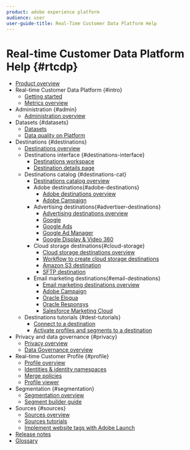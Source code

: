 ```yaml
---
product: adobe experience platform
audience: user
user-guide-title: Real-Time Customer Data Platform Help
---
```


# Real-time Customer Data Platform Help {#rtcdp}

* [Product overview](overview.md)
* Real-time Customer Data Platform {#intro}
  * [Getting started](get-started.md)
  * [Metrics overview](home-page-dashboards.md)
* Administration {#admin}
  * [Administration overview](administration/admin-overview.md)
* Datasets {#datasets}
  * [Datasets](datasets/dataset.md)
  * [Data quality on Platform](datasets/data-quality.md)
* Destinations {#destinations}
  * [Destinations overview](destinations/destinations-overview.md)
  * Destinations interface  {#destinations-interface}
    * [Destinations workspace](destinations/destinations-workspace.md)
    * [Destination details page](destinations/destination-details-page.md)
  * Destinations catalog  {#destinations-cat}
    * [Destinations catalog overview](destinations/destinations-catalog.md)
    * Adobe destinations{#adobe-destinations}
      * [Adobe destinations overview](destinations/adobe-destinations.md)
      * [Adobe Campaign](destinations/adobe-campaign-destination.md)
    * Advertising destinations{#advertiser-destinations}
      * [Advertising destinations overview](destinations/advertising-destinations.md)
      * [Google](destinations/google-destination.md)
      * [Google Ads](/help/rtcdp/destinations/google-ads-destination.md)
      * [Google Ad Manager](/help/rtcdp/destinations/google-ad-manager-destination.md)
      * [Google Display & Video 360](/help/rtcdp/destinations/google-dv360-destination.md)
    * Cloud storage destinations{#cloud-storage}
      * [Cloud storage destinations overview](destinations/cloud-storage-destinations.md)
      * [Workflow to create cloud storage destinations](/help/rtcdp/destinations/cloud-storage-destinations-workflow.md)
      * [Amazon S3 destination](destinations/amazon-s3-destination.md)
      * [SFTP destination](destinations/sftp-destination.md)
    * Email marketing destinations{#email-destinations}
      * [Email marketing destinations overview](destinations/email-marketing-destinations.md)
      * [Adobe Campaign](destinations/adobe-campaign-destination.md)
      * [Oracle Eloqua](destinations/oracle-eloqua-destination.md)
      * [Oracle Responsys](destinations/oracle-responsys-destination.md)
      * [Salesforce Marketing Cloud](destinations/salesforce-marketing-cloud-destination.md)
  * Destinations tutorials {#dest-tutorials}
    * [Connect to a destination](/help/rtcdp/destinations/connect-destination.md)
    * [Activate profiles and segments to a destination](destinations/activate-destinations.md)
* Privacy and data governance {#privacy}
  * [Privacy overview](privacy/privacy-overview.md)
  * [Data Governance overview](privacy/data-governance-overview.md)
* Real-time Customer Profile {#profile}
  * [Profile overview](profile/profile-overview.md)
  * [Identities & identity namespaces](profile/identities-overview.md)
  * [Merge policies](profile/merge-policies.md)
  * [Profile viewer](profile/profile-viewer.md)
* Segmentation {#segmentation}
  * [Segmentation overview](segmentation/segmentation-overview.md)
  * [Segment builder guide](segmentation/segment-builder-guide.md)
* Sources {#sources}
  * [Sources overview](sources/sources-overview.md)
  * [Sources tutorials](sources/sources-tutorials.md)
  * [Implement website tags with Adobe Launch](sources/launch.md)
* [Release notes](https://www.adobe.io/apis/experienceplatform/home/services/release-notes.html#!end-user/markdown/release-notes/release-notes.md)
* [Glossary](https://www.adobe.io/apis/experienceplatform/home/services/acp-glossary.html)